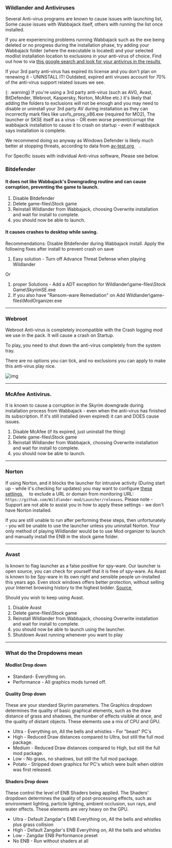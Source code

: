 
### Wildlander and Antiviruses

Several Anti-virus programs are known to cause issues with launching list, Some cause issues with Wabbajack itself, others with running the list once installed. 

If you are experiencing problems running Wabbajack such as the exe being deleted or no progress during the installation phase, try adding your Wabbajack folder (where the executable is located) and your selected modlist installation location to exclusions in your anti-virus of choice. Find out how to via <a href="https://www.google.com/search?q=how+to+add+exceptions+to+antivirus&oq=how+to+add+exclusions+to+antivirus" target="_blank" rel="noopener noreferrer">this google search and look for your antivirus in the results <svg viewBox="0 0 24 24" aria-labelledby="svg-external-link-title" width="1em" height="1em"><use xlink:href="#svg-external-link"></use></svg></a>

If your 3rd party anti-virus has expired its license and you don't plan on renewing it - UNINSTALL IT! Outdated, expired anti viruses account for 70% of the anti-virus support related issues we see.

{: .warning}
If you're using a 3rd party anti-virus (such as AVG, Avast, BitDefender, Webroot, Kaspersky, Norton, McAfee etc.) it's likely that adding the folders to exclusions will not be enough and you may need to disable or uninstall your 3rd party AV during installation as they can incorrectly mark files like usvfs_proxy_x86.exe (required for MO2), The launcher or SKSE itself as a virus - OR even worse prevent/corrupt the wabbajack installation to cause it to crash on startup - even if wabbajack says installation is complete.

We recommend doing so anyway as Windows Defender is likely much better at stopping threats, according to data from <a href="https://www.av-test.org/en/antivirus/home-windows/" target="_blank" rel="noopener noreferrer">av-test.org <svg viewBox="0 0 24 24" aria-labelledby="svg-external-link-title" width="1em" height="1em"><use xlink:href="#svg-external-link"></use></svg></a>.

For Specific issues with individual Anti-virus software, Please see below.

### Bitdefender

#### It does not like Wabbajack's Downgrading routine and can cause corruption, preventing the game to launch.

 1. Disable Bitdefender 
 1. Delete game-files\Stock game
 1. Reinstall Wildlander from Wabbajack, choosing Overwrite installation and wait for install to complete.
 1. you should now be able to launch.


#### It causes crashes to desktop while saving.

Recommendations: Disable Bitdefender during Wabbajack install. Apply the following fixes after install to prevent crash on save
 1. Easy solution - Turn off Advance Threat Defense when playing Wildlander

 Or 

 1. proper Solutions - Add a ADT exception for Wildlander\game-files\Stock Game\SkyrimSE.exe
 1. If you also have "Ransom-ware Remediation" on Add Wildlander\game-files\ModOrganizer.exe       

---

### Webroot

Webroot Anti-virus is completely incompatible with the Crash logging mod we use in the pack. It will cause a crash on Startup. 

To play, you need to shut down the anti-virus completely from the system tray. 

There are no options you can tick, and no exclusions you can apply to make this anti-virus play nice.

![img](https://media.discordapp.net/attachments/881254575640838254/937500500360851466/unknown.png) 

---

### McAfee Antivirus.

It is known to cause a corruption in the Skyrim downgrade during installation process from Wabbajack - even when the anti-virus has finished its subscription. If it's still installed (even expired) it can and DOES cause issues.

1. Disable McAfee (if its expired, just uninstall the thing)
1. Delete game-files\Stock game
1. Reinstall Wildlander from Wabbajack, choosing Overwrite installation and wait for install to complete.
1. you should now be able to launch.

---

### Norton

If using Norton, and it blocks the launcher for intrusive activity (During start up - while it's checking for updates) you may want to configure  <a href="https://support.norton.com/sp/en/uk/home/current/solutions/v15471442/" target="_blank" rel="noopener noreferrer">these settings <svg viewBox="0 0 24 24" aria-labelledby="svg-external-link-title" width="1em" height="1em"><use xlink:href="#svg-external-link"></use></svg></a> to exclude a URL or domain from monitoring URL: `https://github.com/Wildlander-mod/Launcher/releases`. Please note - Support are not able to assist you in how to apply these settings - we don't have Norton installed.

 If you are still unable to run after performing these steps, then unfortunately - you will be unable to use the launcher unless you uninstall Norton. Your only method of playing Wildlander would be to use Mod organizer to launch and manually install the ENB in the stock game folder.

----

### Avast

Is known to flag launcher as a false positive for spy-ware. Our launcher is open source, you can check for yourself that it is free of spy-ware. As Avast is known to be Spy-ware in its own right and sensible people un-installed this years ago. Even stock windows offers better protection, without selling your Internet browsing history to the highest bidder.  <a href="https://antivirus-review.com/blog/avast-programs-spy-on-their-users" target="_blank" rel="noopener noreferrer">Source <svg viewBox="0 0 24 24" aria-labelledby="svg-external-link-title" width="1em" height="1em"><use xlink:href="#svg-external-link"></use></svg></a>

 Should you wish to keep using Avast.
 
 1. Disable Avast 
 1. Delete game-files\Stock game
 1. Reinstall Wildlander from Wabbajack, choosing Overwrite installation and wait for install to complete.
 1. you should now be able to launch using the launcher.
 1. Shutdown Avast running whenever you want to play

---

### What do the Dropdowns mean

#### Modlist Drop down

* Standard- Everything on.
* Performance - All graphics mods turned off.

#### Quality Drop down

These are your standard Skyrim parameters. The Graphics dropdown determines the quality of basic graphical elements, such as the draw distance of grass and shadows, the number of effects visible at once, and the quality of distant objects. These elements use a mix of CPU and GPU.

* Ultra - Everything on, All the bells and whistles - For "beast" PC's
* High - Reduced Draw distances compared to Ultra, but still the full mod package.
* Medium - Reduced Draw distances compared to High, but still the full mod package.
* Low - No grass, no shadows, but still the full mod package.
* Potato - Stripped down graphics for PC's which were built when oldrim was first released.

#### Shaders Drop down

These control the level of ENB Shaders being applied. The Shaders' dropdown determines the quality of post-processing effects, such as environment lighting, particle lighting, ambient occlusion, sun rays, and water effects. These elements are very heavy on the GPU.

* Ultra - Default Zangdar's ENB Everything on, All the bells and whistles plus grass collision
* High  - Default Zangdar's ENB Everything on, All the bells and whistles
* Low   - Zangdar ENB Performance preset 
* No ENB - Run without shaders at all